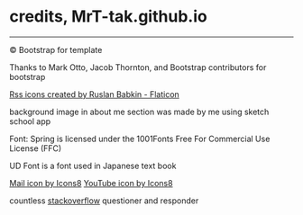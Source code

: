 credits, MrT-tak.github.io
==========================

* * *

© Bootstrap for template

Thanks to Mark Otto, Jacob Thornton, and Bootstrap contributors for bootstrap

[Rss icons created by Ruslan Babkin - Flaticon](https://www.flaticon.com/free-icons/rss "rss icons")

background image in about me section was made by me using sketch school app

Font: Spring is licensed under the 1001Fonts Free For Commercial Use License (FFC)

UD Font is a font used in Japanese text book

[Mail icon by Icons8](https://icons8.com/icon/22028/mail) [YouTube icon by Icons8](https://icons8.com/icon/68r18jerXB_P/youtube)

countless [stackoverflow](https://stackoverflow.com) questioner and responder
